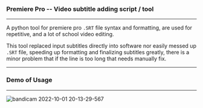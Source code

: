 ### Premiere Pro -- Video subtitle adding script / tool
-----------
A python tool for premiere pro `.SRT` file syntax and formatting, are used for repetitive, and a lot of school video editing.

This tool replaced input subtitles directly into software nor easily messed up `.SRT` file, speeding up formatting and finalizing subtitles greatly, there is a minor problem that if the line is too long that needs manually fix.

-----------

### Demo of Usage
-----------
![bandicam 2022-10-01 20-13-29-567](https://user-images.githubusercontent.com/24426550/193409187-4a891951-abc0-486e-8ea1-6f6d9f952852.gif)
